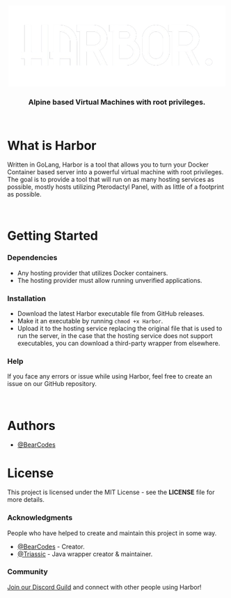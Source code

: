 <div align="center">
  <img alt="Harbor Logo" src=".github/assets/harbor.png" width="500">

  ### Alpine based Virtual Machines with root privileges.
</div>

&nbsp;

# What is Harbor
Written in GoLang, Harbor is a tool that allows you to turn your Docker Container based server into a powerful virtual machine with root privileges. The goal is to provide a tool that will run on as many hosting services as possible, mostly hosts utilizing Pterodactyl Panel, with as little of a footprint as possible.

&nbsp;

# Getting Started

### Dependencies
* Any hosting provider that utilizes Docker containers.
* The hosting provider must allow running unverified applications.


### Installation
* Download the latest Harbor executable file from GitHub releases.
* Make it an executable by running `chmod +x Harbor`.
* Upload it to the hosting service replacing the original file that is used to run the server, in the case that the hosting service does not support executables, you can download a third-party wrapper from elsewhere.


### Help
If you face any errors or issue while using Harbor, feel free to create an issue on our GitHub repository.

&nbsp;

# Authors
* [@BearCodes](https://bearcodes.vercel.app/)


# License
This project is licensed under the MIT License - see the **LICENSE** file for more details.

### Acknowledgments
People who have helped to create and maintain this project in some way.

* [@BearCodes](https://bearcodes.vercel.app/) - Creator.
* [@Triassic](https://triassic.dev) - Java wrapper creator & maintainer.

### Community
[Join our Discord Guild](https://discord.gg/9mBB7NR9rK) and connect with other people using Harbor!
